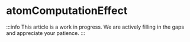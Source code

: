 # atomComputationEffect

:::info
This article is a work in progress. We are actively filling in the gaps and appreciate your patience.
:::
